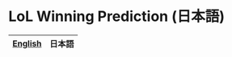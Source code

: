 # LoL Winning Prediction (日本語)
<table>
    <thead>
        <tr>
            <th style="text-align:center"><a href="solution_en.md">English</a></th>
            <th style="text-align:center">日本語</th>
        </tr>
    </thead>
</table>